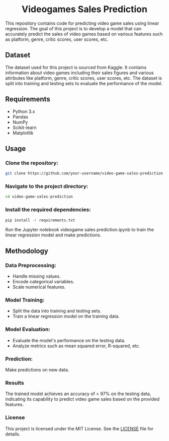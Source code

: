 <h1><center>Videogames Sales Prediction</center></h1>
This repository contains code for predicting video game sales using linear regression. The goal of this project is to develop a model that can accurately predict the sales of video games based on various features such as platform, genre, critic scores, user scores, etc.

<h2>Dataset</h2>
The dataset used for this project is sourced from Kaggle. It contains information about video games including their sales figures and various attributes like platform, genre, critic scores, user scores, etc. The dataset is split into training and testing sets to evaluate the performance of the model.

<h2>Requirements</h2>
<ul>
  <li>Python 3.x</li>
  <li>Pandas</li>
  <li>NumPy</li>
  <li>Scikit-learn</li>
  <li>Matplotlib</li>
</ul>

<h2>Usage</h2>
<h3>Clone the repository:</h3>

```bash
git clone https://github.com/your-username/video-game-sales-prediction.git
```

<h3>Navigate to the project directory:</h3>

```bash
cd video-game-sales-prediction
```

<h3>Install the required dependencies:</h3>

```bash
pip install -r requirements.txt
```

Run the Jupyter notebook videogame sales prediction.ipynb to train the linear regression model and make predictions.

<h2>Methodology</h2>
<h3>Data Preprocessing:</h3>
<ul>
  <li>Handle missing values.</li>
  <li>Encode categorical variables.</li>
  <li>Scale numerical features.</li>
</ul>

<h3>Model Training:</h3>

<ul>
  <li>Split the data into training and testing sets.</li>
  <li>Train a linear regression model on the training data.</li>
</ul>


<h3>Model Evaluation:</h3>

<ul>
  <li>Evaluate the model's performance on the testing data.</li>
  <li>Analyze metrics such as mean squared error, R-squared, etc.</li>
</ul>


<h3>Prediction:</h3>

Make predictions on new data.

<h3>Results</h3>
The trained model achieves an accuracy of > 97% on the testing data, indicating its capability to predict video game sales based on the provided features.

<h3>License</h3>
This project is licensed under the MIT License. See the <a href = "https://mit-license.org/">LICENSE</a> file for details.


